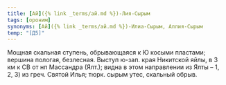 ```yaml
---
title: [Ай]({% link _terms/ай.md %})-Лия-Сырым
tags: [ороним]
synonyms: [Ай]({% link _terms/ай.md %})-Илиа-Сырым, Аллия-Сырым
temp: "[Д5]"
---
```


Мощная скальная ступень, обрывающаяся к Ю косыми пластами; вершина пологая,
безлесная. Выступ ю-зап. края Никитской яйлы, в 3 км к СВ от нп Массандра
(Ялт.); видна в этом направлении из Ялты – 1, 2, 3) из греч. Святой Илья; тюрк.
сырым утес, скальный обрыв.
